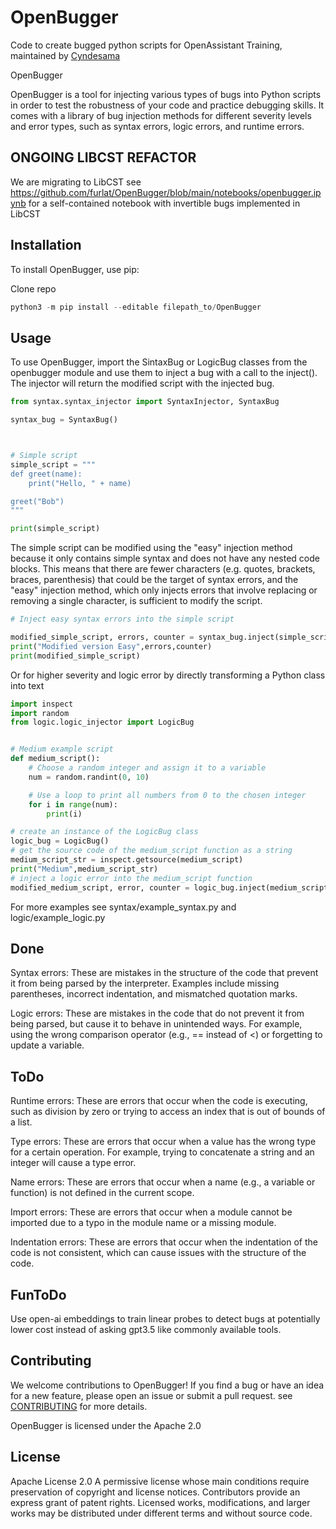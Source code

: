 # OpenBugger

Code to create bugged python scripts for OpenAssistant Training, maintained by [Cyndesama](https://twitter.com/Cyndesama)

OpenBugger

OpenBugger is a tool for injecting various types of bugs into Python scripts in order to test the robustness of your code and practice debugging skills. It comes with a library of bug injection methods for different severity levels and error types, such as syntax errors, logic errors, and runtime errors.

## ONGOING LIBCST REFACTOR
We are migrating to LibCST see https://github.com/furlat/OpenBugger/blob/main/notebooks/openbugger.ipynb for a self-contained notebook with invertible bugs implemented in LibCST

## Installation

To install OpenBugger, use pip:

Clone repo

```python
python3 -m pip install --editable filepath_to/OpenBugger
```

## Usage

To use OpenBugger, import the SintaxBug or LogicBug classes from the openbugger module and use them to inject a bug with a call to the inject(). The injector will return the modified script with the injected bug.

```python
from syntax.syntax_injector import SyntaxInjector, SyntaxBug

syntax_bug = SyntaxBug()



# Simple script
simple_script = """
def greet(name):
    print("Hello, " + name)

greet("Bob")
"""

print(simple_script)
```

The simple script can be modified using the "easy" injection method because it only contains simple syntax and does not have any nested code blocks.
This means that there are fewer characters (e.g. quotes, brackets, braces, parenthesis) that could be the target of syntax errors,
 and the "easy" injection method, which only injects errors that involve replacing or removing a single character, is sufficient to modify the script.

```python
# Inject easy syntax errors into the simple script

modified_simple_script, errors, counter = syntax_bug.inject(simple_script, "easy", 1)
print("Modified version Easy",errors,counter)
print(modified_simple_script)
```

Or for higher severity and logic error by directly transforming a Python class into text

```python
import inspect
import random
from logic.logic_injector import LogicBug


# Medium example script
def medium_script():
    # Choose a random integer and assign it to a variable
    num = random.randint(0, 10)

    # Use a loop to print all numbers from 0 to the chosen integer
    for i in range(num):
        print(i)

# create an instance of the LogicBug class
logic_bug = LogicBug()
# get the source code of the medium_script function as a string
medium_script_str = inspect.getsource(medium_script)
print("Medium",medium_script_str)
# inject a logic error into the medium_script function
modified_medium_script, error, counter = logic_bug.inject(medium_script_str,"medium",num_errors=3)
```

For more examples see syntax/example_syntax.py and logic/example_logic.py

## Done

Syntax errors: These are mistakes in the structure of the code that prevent it from being parsed by the interpreter. Examples include missing parentheses, incorrect indentation, and mismatched quotation marks.

Logic errors: These are mistakes in the code that do not prevent it from being parsed, but cause it to behave in unintended ways. For example, using the wrong comparison operator (e.g., == instead of <) or forgetting to update a variable.

## ToDo

Runtime errors: These are errors that occur when the code is executing, such as division by zero or trying to access an index that is out of bounds of a list.

Type errors: These are errors that occur when a value has the wrong type for a certain operation. For example, trying to concatenate a string and an integer will cause a type error.

Name errors: These are errors that occur when a name (e.g., a variable or function) is not defined in the current scope.

Import errors: These are errors that occur when a module cannot be imported due to a typo in the module name or a missing module.

Indentation errors: These are errors that occur when the indentation of the code is not consistent, which can cause issues with the structure of the code.

## FunToDo

Use open-ai embeddings to train linear probes to detect bugs at potentially lower cost instead of asking gpt3.5 like commonly available tools.

## Contributing

We welcome contributions to OpenBugger! If you find a bug or have an idea for a new feature, please open an issue or submit a pull request. see [CONTRIBUTING](CONTRIBUTING.md) for more details.

OpenBugger is licensed under the Apache 2.0

## License

Apache License 2.0
A permissive license whose main conditions require preservation of copyright and license notices. Contributors provide an express grant of patent rights. Licensed works, modifications, and larger works may be distributed under different terms and without source code.
